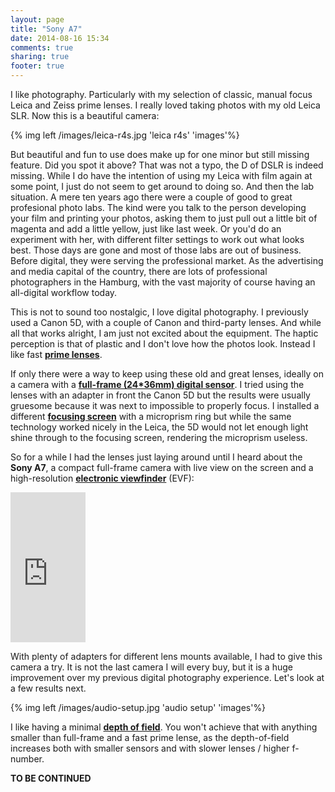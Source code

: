 ```yaml
---
layout: page
title: "Sony A7"
date: 2014-08-16 15:34
comments: true
sharing: true
footer: true
---
```

I like photography. Particularly with my selection of classic, manual focus Leica and Zeiss prime lenses. I really loved taking photos with my old Leica SLR. Now this is a beautiful camera:

{% img left /images/leica-r4s.jpg 'leica r4s' 'images'%}

But beautiful and fun to use does make up for one minor but still missing feature. Did you spot it above? That was not a typo, the D of DSLR is indeed missing. While I do have the intention of using my Leica with film again at some point, I just do not seem to get around to doing so. And then the lab situation. A mere ten years ago there were a couple of good to great profesional photo labs. The kind were you talk to the person developing your film and printing your photos, asking them to just pull out a little bit of magenta and add a little yellow, just like last week. Or you'd do an experiment with her, with different filter settings to work out what looks best. Those days are gone and most of those labs are out of business. Before digital, they were serving the professional market. As the advertising and media capital of the country, there are lots of professional photographers in the Hamburg, with the vast majority of course having an all-digital workflow today.

This is not to sound too nostalgic, I love digital photography. I previously used a Canon 5D, with a couple of Canon and third-party lenses. And while all that works alright, I am just not excited about the equipment. The haptic perception is that of plastic and I don't love how the photos look. Instead I like fast **[prime lenses](http://en.wikipedia.org/wiki/Prime_lens)**.

If only there were a way to keep using these old and great lenses, ideally on a camera with a **[full-frame (24*36mm) digital sensor](http://digital-photography-school.com/full-frame-sensor-vs-crop-sensor-which-is-right-for-you/)**. I tried using the lenses with an adapter in front the Canon 5D but the results were usually gruesome because it was next to impossible to properly focus. I installed a different **[focusing screen](http://en.wikipedia.org/wiki/Focusing_screen)** with a microprism ring but while the same technology worked nicely in the Leica, the 5D would not let enough light shine through to the focusing screen, rendering the microprism useless.

So for a while I had the lenses just laying around until I heard about the **Sony A7**, a compact full-frame camera with live view on the screen and a high-resolution **[electronic viewfinder](http://en.wikipedia.org/wiki/Electronic_viewfinder)** (EVF):

<iframe style="width:120px;height:240px;" marginwidth="0" marginheight="0" scrolling="no" frameborder="0" src="http://r.matthiasnehlsen.com/sony-a7/iframe">
</iframe>

With plenty of adapters for different lens mounts available, I had to give this camera a try. It is not the last camera I will every buy, but it is a huge improvement over my previous digital photography experience. Let's look at a few results next.

{% img left /images/audio-setup.jpg 'audio setup' 'images'%}

I like having a minimal **[depth of field](http://en.wikipedia.org/wiki/Depth_of_field)**. You won't achieve that with anything smaller than full-frame and a fast prime lense, as the depth-of-field increases both with smaller sensors and with slower lenses / higher f-number.

**TO BE CONTINUED**

